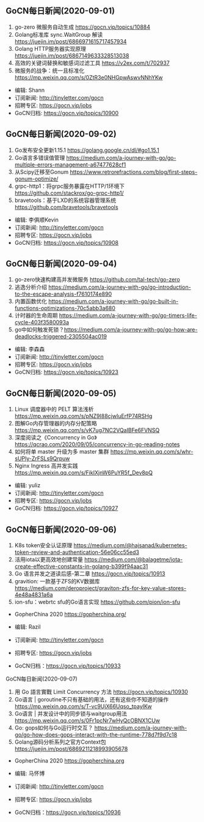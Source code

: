 ## GoCN每日新闻(2020-09-01)

1. go-zero 微服务自动生成 https://gocn.vip/topics/10884
2.  Golang标准库 sync.WaitGroup 解读 https://juejin.im/post/6866971615717457934
3. Golang HTTP服务器实现原理 https://juejin.im/post/6867149633328513038
4. 高效的关键词替换和敏感词过滤工具  https://v2ex.com/t/702937
5. 微服务的战争：统一且标准化 https://mp.weixin.qq.com/s/0ZtR3e0NHGpwAswvNNhYKw

- 编辑: Shann  
- 订阅新闻: http://tinyletter.com/gocn  
- 招聘专区: https://gocn.vip/jobs
- GoCN归档: https://gocn.vip/topics/10900

## GoCN每日新闻(2020-09-02)

1. Go发布安全更新1.15.1 https://golang.google.cn/dl/#go1.15.1
2. Go语言多错误值管理 https://medium.com/a-journey-with-go/go-multiple-errors-management-a67477628cf1
3. 从Scipy迁移至Gonum https://www.retrorefractions.com/blog/first-steps-gonum-optimize/
4. grpc-http1：将grpc服务暴露在HTTP/1环境下 https://github.com/stackrox/go-grpc-http1/
5. bravetools：基于LXD的系统容器管理系统 https://github.com/bravetools/bravetools

* 编辑: 李俱顺Kevin
* 订阅新闻: http://tinyletter.com/gocn  
* 招聘专区: https://gocn.vip/jobs  
* GoCN归档: https://gocn.vip/topics/10908


## GoCN每日新闻(2020-09-04)

1. go-zero快速构建高并发微服务 https://github.com/tal-tech/go-zero
2. 逃逸分析介绍 https://medium.com/a-journey-with-go/go-introduction-to-the-escape-analysis-f7610174e890
3. 内置函数优化 https://medium.com/a-journey-with-go/go-built-in-functions-optimizations-70c5abb3a680
4. 计时器的生命周期 https://medium.com/a-journey-with-go/go-timers-life-cycle-403f3580093a
5. go中如何触发死锁？https://medium.com/a-journey-with-go/go-how-are-deadlocks-triggered-2305504ac019

* 编辑: 李森森
* 订阅新闻: http://tinyletter.com/gocn
* 招聘专区: https://gocn.vip/jobs
* GoCN归档: https://gocn.vip/topics/10923

## GoCN每日新闻(2020-09-05)
 
1. Linux 调度器中的 PELT 算法浅析 https://mp.weixin.qq.com/s/pNZ9I88cjwIuErfP74RSHg
2. 图解Go内存管理器的内存分配策略 https://mp.weixin.qq.com/s/vK7ug7NC2VQaIBFe6FVNSQ 
3. 深度阅读之《Concurrency in Go》https://qcrao.com/2020/09/05/concurrency-in-go-reading-notes
4. 如何将单 master 升级为多 master 集群 https://mp.weixin.qq.com/s/whr-sUPly-ZrFSLs9Qrpuw
5. Nginx Ingress 高并发实践 https://mp.weixin.qq.com/s/FikIXjnW6PuYR5f_Dev8pQ

* 编辑: yuliz
* 订阅新闻: http://tinyletter.com/gocn
* 招聘专区: https://gocn.vip/jobs
* GoCN归档: https://gocn.vip/topics/10927

## GoCN每日新闻(2020-09-06)

1. K8s token安全认证原理 https://medium.com/@hajsanad/kubernetes-token-review-and-authentication-56e06cc55ed3
2. 活用iota以更高效地创建常量 https://medium.com/@balagetme/iota-create-effective-constants-in-golang-b399f94aac31
3. Go 语言并发之道读后感-第二章 https://gocn.vip/topics/10913
4. gravition: 一款基于ZFS的KV数据库 https://medium.com/deroproject/graviton-zfs-for-key-value-stores-4e48a4831a6a
5. ion-sfu：webrtc sfu的Go语言实现  https://github.com/pion/ion-sfu

* GopherChina 2020 https://gopherchina.org/

* 编辑: Razil
* 订阅新闻: http://tinyletter.com/gocn
* 招聘专区: https://gocn.vip/jobs
* GoCN归档：https://gocn.vip/topics/10933

GoCN每日新闻(2020-09-07)

1. 用 Go 語言實戰 Limit Concurrency 方法 https://gocn.vip/topics/10930
2. Go语言 | goroutine不只有基础的用法，还有这些你不知道的操作 https://mp.weixin.qq.com/s/T-vc9UjX66Uqso_tpayIKw
3. Go语言 | 并发设计中的同步锁与waitgroup用法 https://mp.weixin.qq.com/s/0Fr1pcNr7wHyQcOBNX1CUw
4. Go: gops如何与Go运行时交互？ https://medium.com/a-journey-with-go/go-how-does-gops-interact-with-the-runtime-778d7f9d7c18
5. Golang源码分析系列之官方Context包 https://juejin.im/post/6869211218993905678

* GopherChina 2020 https://gopherchina.org

* 编辑: 马怀博
* 订阅新闻: http://tinyletter.com/gocn 
* 招聘专区: https://gocn.vip/jobs
* GoCN归档：https://gocn.vip/topics/10936
